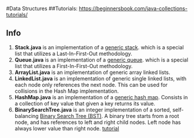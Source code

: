 #Data Structures
##Tutorials:
https://beginnersbook.com/java-collections-tutorials/

## Info
1. **Stack.java** is an implementation of a [generic stack](https://en.wikipedia.org/wiki/Stack_(abstract_data_type)). 
which is a special list that utilizes a Last-In-First-Out methodology.
1. **Queue.java** is an implementation of a [generic queue](https://en.wikipedia.org/wiki/Queue_(abstract_data_type)). 
which is a special list that utilizes a First-In-First-Out methodology.
1. **ArrayList.java** is an implementation of generic array linked lists.
1. **LinkedList.java** is an implementation of generic single linked lists, with each node only references the next node.
 This can be used for collisions in the Hash Map implementation.
1. **HashMap.java** is an implementation of a [generic hash map](https://en.wikipedia.org/wiki/Hash_table).
 Consists in a collection of key value that given a key returns its value.
1. **BinarySearchTree.java** is an integer implementation of a sorted, self-balancing [Binary Search Tree (BST)](https://en.wikipedia.org/wiki/Binary_search_tree). 
A binary tree starts from a root node, and has references to left and right child nodes.
 Left node has always lower value than right node. [tutorial](https://www.baeldung.com/java-binary-tree)
